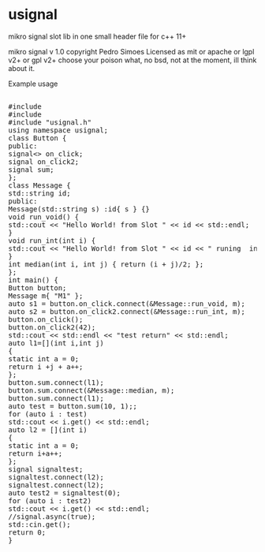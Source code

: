 # usignal
mikro signal slot lib in one small header file for c++ 11+

mikro signal v 1.0
copyright Pedro Simoes
Licensed as mit or apache or lgpl v2+ or gpl v2+
choose your poison
what, no bsd, not at the moment, ill think about it.

Example usage

<pre>

#include <iostream>
#include <string>
#include "usignal.h"
using namespace usignal;
class Button {
public:
signal<> on_click;
signal<void(int)> on_click2;
signal<int(int, int)> sum;
};
class Message {
std::string id;
public:
Message(std::string s) :id{ s } {}
void run_void() {
std::cout << "Hello World! from Slot " << id << std::endl;
}
void run_int(int i) {
std::cout << "Hello World! from Slot " << id << " runing  int param " << i << std::endl;
}
int median(int i, int j) { return (i + j)/2; };
};
int main() {
Button button;
Message m{ "M1" };
auto s1 = button.on_click.connect(&Message::run_void, m);
auto s2 = button.on_click2.connect(&Message::run_int, m);
button.on_click();
button.on_click2(42);
std::cout << std::endl << "test return" << std::endl;
auto l1=[](int i,int j)
{
static int a = 0;
return i +j + a++;
};
button.sum.connect(l1);
button.sum.connect(&Message::median, m);
button.sum.connect(l1);
auto test = button.sum(10, 1);;
for (auto i : test)
std::cout << i.get() << std::endl;
auto l2 = [](int i)
{
static int a = 0;
return i+a++;
};
signal<int(int)> signaltest;
signaltest.connect(l2);
signaltest.connect(l2);
auto test2 = signaltest(0);
for (auto i : test2)
std::cout << i.get() << std::endl;
//signal.async(true);
std::cin.get();
return 0;
}
</pre>
